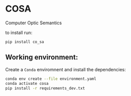 # COSA
Computer Optic Semantics

to install run:

`pip install co_sa`

## Working environment:

Create a `Conda` enviromnent and install the dependencies:

```bash
conda env create --file environment.yaml
conda activate cosa
pip install -r requirements_dev.txt
```
